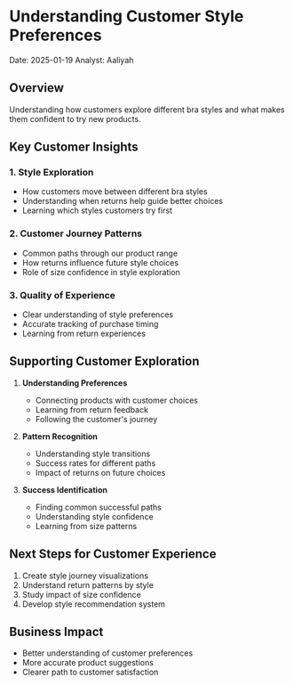 # Understanding Customer Style Preferences
Date: 2025-01-19
Analyst: Aaliyah

## Overview
Understanding how customers explore different bra styles and what makes them confident to try new products.

## Key Customer Insights

### 1. Style Exploration
- How customers move between different bra styles
- Understanding when returns help guide better choices
- Learning which styles customers try first

### 2. Customer Journey Patterns
- Common paths through our product range
- How returns influence future style choices
- Role of size confidence in style exploration

### 3. Quality of Experience
- Clear understanding of style preferences
- Accurate tracking of purchase timing
- Learning from return experiences

## Supporting Customer Exploration
1. **Understanding Preferences**
   - Connecting products with customer choices
   - Learning from return feedback
   - Following the customer's journey

2. **Pattern Recognition**
   - Understanding style transitions
   - Success rates for different paths
   - Impact of returns on future choices

3. **Success Identification**
   - Finding common successful paths
   - Understanding style confidence
   - Learning from size patterns

## Next Steps for Customer Experience
1. Create style journey visualizations
2. Understand return patterns by style
3. Study impact of size confidence
4. Develop style recommendation system

## Business Impact
- Better understanding of customer preferences
- More accurate product suggestions
- Clearer path to customer satisfaction